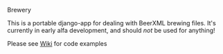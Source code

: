 Brewery

This is a portable django-app for dealing with BeerXML brewing files.
It's currently in early alfa development, and should _not_ be used for
anything!

Please see [Wiki](https://github.com/rhblind/brewery/wiki) for code examples
